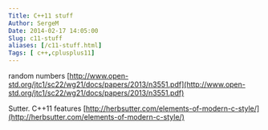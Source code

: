 ```yaml
---
Title: C++11 stuff
Author: SergeM
Date: 2014-02-17 14:05:00
Slug: c11-stuff
aliases: [/c11-stuff.html]
Tags: [ c++,cplusplus11]
---
```




random numbers
[http://www.open-std.org/jtc1/sc22/wg21/docs/papers/2013/n3551.pdf](http://www.open-std.org/jtc1/sc22/wg21/docs/papers/2013/n3551.pdf)

Sutter. C++11 features
[http://herbsutter.com/elements-of-modern-c-style/](http://herbsutter.com/elements-of-modern-c-style/)
